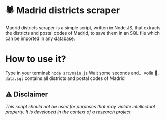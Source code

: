 # 🕷️ Madrid districts scraper

Madrid districts scraper is a simple script, written in Node.JS, that extracts the districts and postal codes of Madrid, to save them in an SQL file which can be imported in any database.

# How to use it?
Type in your terminal: `node src/main.js`
Wait some seconds and... voilà 🥳, `data.sql` contains all districts and postal codes of Madrid


## ⚠️ Disclaimer 
*This script should not be used for purposes that may violate intellectual property. It is developed in the context of a research project.*
